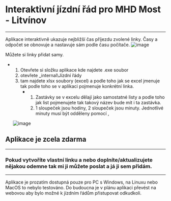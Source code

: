 # Interaktivní jízdní řád pro MHD Most - Litvínov
---

Aplikace interaktivně ukazuje nejbližší čas příjezdu zvolené linky. Časy a odpočet se obnovuje a nastavuje sám podle času počítače.
![image](https://github.com/user-attachments/assets/89fac4a9-5dd7-4d41-b20a-d6a0d41ae68c)

Můžete si linky přidat samy.
- 1. Otevřete si složku aplikace kde najdete .exe soubor
  2. otevřete _internal\Jízdní řády
  3. tam najdete xlsx soubory (excel) a podle toho jak se excel jmenuje tak podle toho se v aplikaci pojmenuje konkrétní linka.
     - 1. Zastávky se v excelu dělají jako samostatné listy a podle toho jak list pojmenujete tak takový název bude mít i ta zastávka.
       2. 1 sloupeček jsou hodiny, 2 sloupeček jsou minuty. Jednotlivé minuty musí být odděleny pomocí ,
      
  ![image](https://github.com/user-attachments/assets/d4abb2f8-20e8-47bb-942e-9fb9fcc129c2)


## Aplikace je zcela zdarma
---
### Pokud vytvoříte vlastní linku a nebo doplníte/aktualizujete nějakou odemne tak mi ji můžete poslat a já ji sem přidám.
---
Aplikace je prozatím dostupná pouze pro PC s Windows, na Linuxu nebo MacOS to nebylo testováno.
Do budoucna je v plánu aplikaci převést na webovou aby bylo možné k jízdním řádům přistupovat odkudkoli.

